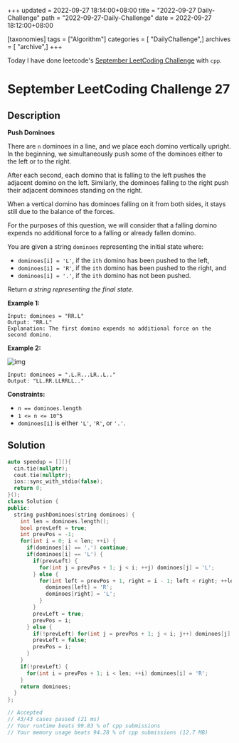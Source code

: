 +++
updated = 2022-09-27 18:14:00+08:00
title = "2022-09-27 Daily-Challenge"
path = "2022-09-27-Daily-Challenge"
date = 2022-09-27 18:12:00+08:00

[taxonomies]
tags = ["Algorithm"]
categories = [ "DailyChallenge",]
archives = [ "archive",]
+++

Today I have done leetcode's [September LeetCoding Challenge](https://leetcode.com/problems/push-dominoes/) with `cpp`.

<!-- more -->

# September LeetCoding Challenge 27

## Description

**Push Dominoes**

There are `n` dominoes in a line, and we place each domino vertically upright. In the beginning, we simultaneously push some of the dominoes either to the  left or to the right.

After each second, each domino that is falling to the left pushes the adjacent domino on the left. Similarly, the dominoes falling to the  right push their adjacent dominoes standing on the right.

When a vertical domino has dominoes falling on it from both sides, it stays still due to the balance of the forces.

For the purposes of this question, we will consider that a falling  domino expends no additional force to a falling or already fallen  domino.

You are given a string `dominoes` representing the initial state where:

- `dominoes[i] = 'L'`, if the `ith` domino has been pushed to the left,
- `dominoes[i] = 'R'`, if the `ith` domino has been pushed to the right, and
- `dominoes[i] = '.'`, if the `ith` domino has not been pushed.

Return *a string representing the final state*.

 

**Example 1:**

```
Input: dominoes = "RR.L"
Output: "RR.L"
Explanation: The first domino expends no additional force on the second domino.
```

**Example 2:**

![img](https://s3-lc-upload.s3.amazonaws.com/uploads/2018/05/18/domino.png)

```
Input: dominoes = ".L.R...LR..L.."
Output: "LL.RR.LLRRLL.."
```

 

**Constraints:**

- `n == dominoes.length`
- `1 <= n <= 10^5`
- `dominoes[i]` is either `'L'`, `'R'`, or `'.'`.

## Solution

``` cpp
auto speedup = [](){
  cin.tie(nullptr);
  cout.tie(nullptr);
  ios::sync_with_stdio(false);
  return 0;
}();
class Solution {
public:
  string pushDominoes(string dominoes) {
    int len = dominoes.length();
    bool prevLeft = true;
    int prevPos = -1;
    for(int i = 0; i < len; ++i) {
      if(dominoes[i] == '.') continue;
      if(dominoes[i] == 'L') {
        if(prevLeft) {
          for(int j = prevPos + 1; j < i; ++j) dominoes[j] = 'L';
        } else {
          for(int left = prevPos + 1, right = i - 1; left < right; ++left, --right) {
            dominoes[left] = 'R';
            dominoes[right] = 'L';
          }
        }
        prevLeft = true;
        prevPos = i;
      } else {
        if(!prevLeft) for(int j = prevPos + 1; j < i; j++) dominoes[j] = 'R';
        prevLeft = false;
        prevPos = i;
      }
    }
    if(!prevLeft) {
      for(int i = prevPos + 1; i < len; ++i) dominoes[i] = 'R';
    }
    return dominoes;
  }
};

// Accepted
// 43/43 cases passed (21 ms)
// Your runtime beats 99.83 % of cpp submissions
// Your memory usage beats 94.28 % of cpp submissions (12.7 MB)
```

